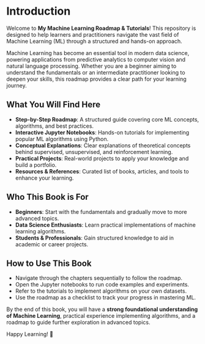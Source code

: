 
# Introduction

Welcome to **My Machine Learning Roadmap & Tutorials**! This repository is designed to help learners and practitioners navigate the vast field of Machine Learning (ML) through a structured and hands-on approach.

Machine Learning has become an essential tool in modern data science, powering applications from predictive analytics to computer vision and natural language processing. Whether you are a beginner aiming to understand the fundamentals or an intermediate practitioner looking to deepen your skills, this roadmap provides a clear path for your learning journey.

## What You Will Find Here

- **Step-by-Step Roadmap**: A structured guide covering core ML concepts, algorithms, and best practices.
- **Interactive Jupyter Notebooks**: Hands-on tutorials for implementing popular ML algorithms using Python.
- **Conceptual Explanations**: Clear explanations of theoretical concepts behind supervised, unsupervised, and reinforcement learning.
- **Practical Projects**: Real-world projects to apply your knowledge and build a portfolio.
- **Resources & References**: Curated list of books, articles, and tools to enhance your learning.

## Who This Book is For

- **Beginners**: Start with the fundamentals and gradually move to more advanced topics.
- **Data Science Enthusiasts**: Learn practical implementations of machine learning algorithms.
- **Students & Professionals**: Gain structured knowledge to aid in academic or career projects.

## How to Use This Book

- Navigate through the chapters sequentially to follow the roadmap.
- Open the Jupyter notebooks to run code examples and experiments.
- Refer to the tutorials to implement algorithms on your own datasets.
- Use the roadmap as a checklist to track your progress in mastering ML.

By the end of this book, you will have a **strong foundational understanding of Machine Learning**, practical experience implementing algorithms, and a roadmap to guide further exploration in advanced topics.

Happy Learning! 🚀
